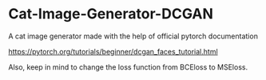 # Cat-Image-Generator-DCGAN
A cat image generator made with the help of official pytorch documentation

https://pytorch.org/tutorials/beginner/dcgan_faces_tutorial.html

Also, keep in mind to change the loss function from BCEloss to MSEloss.
